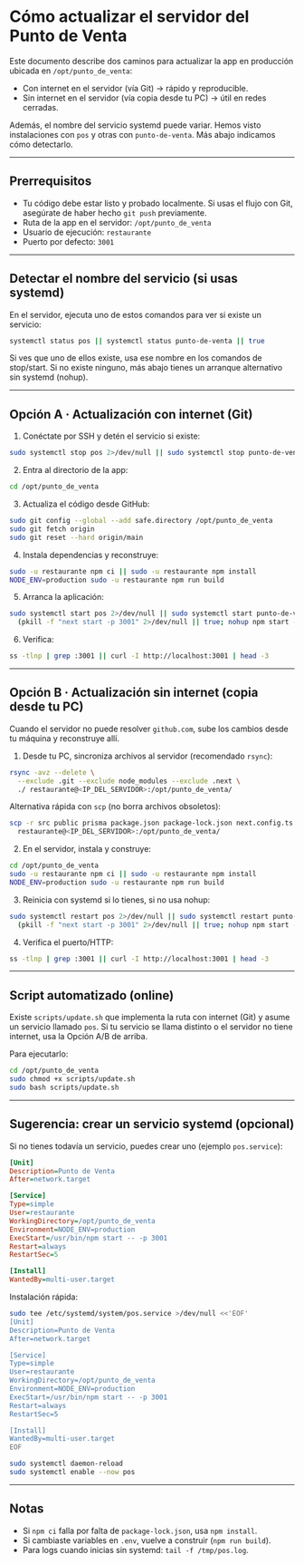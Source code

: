 # Cómo actualizar el servidor del Punto de Venta

Este documento describe dos caminos para actualizar la app en producción ubicada en `/opt/punto_de_venta`:

- Con internet en el servidor (vía Git) → rápido y reproducible.
- Sin internet en el servidor (vía copia desde tu PC) → útil en redes cerradas.

Además, el nombre del servicio systemd puede variar. Hemos visto instalaciones con `pos` y otras con `punto-de-venta`. Más abajo indicamos cómo detectarlo.

---

## Prerrequisitos

- Tu código debe estar listo y probado localmente. Si usas el flujo con Git, asegúrate de haber hecho `git push` previamente.
- Ruta de la app en el servidor: `/opt/punto_de_venta`
- Usuario de ejecución: `restaurante`
- Puerto por defecto: `3001`

---

## Detectar el nombre del servicio (si usas systemd)

En el servidor, ejecuta uno de estos comandos para ver si existe un servicio:

```bash
systemctl status pos || systemctl status punto-de-venta || true
```

Si ves que uno de ellos existe, usa ese nombre en los comandos de stop/start. Si no existe ninguno, más abajo tienes un arranque alternativo sin systemd (nohup).

---

## Opción A · Actualización con internet (Git)

1) Conéctate por SSH y detén el servicio si existe:

```bash
sudo systemctl stop pos 2>/dev/null || sudo systemctl stop punto-de-venta 2>/dev/null || true
```

2) Entra al directorio de la app:

```bash
cd /opt/punto_de_venta
```

3) Actualiza el código desde GitHub:

```bash
sudo git config --global --add safe.directory /opt/punto_de_venta
sudo git fetch origin
sudo git reset --hard origin/main
```

4) Instala dependencias y reconstruye:

```bash
sudo -u restaurante npm ci || sudo -u restaurante npm install
NODE_ENV=production sudo -u restaurante npm run build
```

5) Arranca la aplicación:

```bash
sudo systemctl start pos 2>/dev/null || sudo systemctl start punto-de-venta 2>/dev/null || \
  (pkill -f "next start -p 3001" 2>/dev/null || true; nohup npm start -- -p 3001 >/tmp/pos.log 2>&1 &)
```

6) Verifica:

```bash
ss -tlnp | grep :3001 || curl -I http://localhost:3001 | head -3
```

---

## Opción B · Actualización sin internet (copia desde tu PC)

Cuando el servidor no puede resolver `github.com`, sube los cambios desde tu máquina y reconstruye allí.

1) Desde tu PC, sincroniza archivos al servidor (recomendado `rsync`):

```bash
rsync -avz --delete \
  --exclude .git --exclude node_modules --exclude .next \
  ./ restaurante@<IP_DEL_SERVIDOR>:/opt/punto_de_venta/
```

Alternativa rápida con `scp` (no borra archivos obsoletos):

```bash
scp -r src public prisma package.json package-lock.json next.config.ts tsconfig.json \
  restaurante@<IP_DEL_SERVIDOR>:/opt/punto_de_venta/
```

2) En el servidor, instala y construye:

```bash
cd /opt/punto_de_venta
sudo -u restaurante npm ci || sudo -u restaurante npm install
NODE_ENV=production sudo -u restaurante npm run build
```

3) Reinicia con systemd si lo tienes, si no usa nohup:

```bash
sudo systemctl restart pos 2>/dev/null || sudo systemctl restart punto-de-venta 2>/dev/null || \
  (pkill -f "next start -p 3001" 2>/dev/null || true; nohup npm start -- -p 3001 >/tmp/pos.log 2>&1 &)
```

4) Verifica el puerto/HTTP:

```bash
ss -tlnp | grep :3001 || curl -I http://localhost:3001 | head -3
```

---

## Script automatizado (online)

Existe `scripts/update.sh` que implementa la ruta con internet (Git) y asume un servicio llamado `pos`. Si tu servicio se llama distinto o el servidor no tiene internet, usa la Opción A/B de arriba.

Para ejecutarlo:

```bash
cd /opt/punto_de_venta
sudo chmod +x scripts/update.sh
sudo bash scripts/update.sh
```

---

## Sugerencia: crear un servicio systemd (opcional)

Si no tienes todavía un servicio, puedes crear uno (ejemplo `pos.service`):

```ini
[Unit]
Description=Punto de Venta
After=network.target

[Service]
Type=simple
User=restaurante
WorkingDirectory=/opt/punto_de_venta
Environment=NODE_ENV=production
ExecStart=/usr/bin/npm start -- -p 3001
Restart=always
RestartSec=5

[Install]
WantedBy=multi-user.target
```

Instalación rápida:

```bash
sudo tee /etc/systemd/system/pos.service >/dev/null <<'EOF'
[Unit]
Description=Punto de Venta
After=network.target

[Service]
Type=simple
User=restaurante
WorkingDirectory=/opt/punto_de_venta
Environment=NODE_ENV=production
ExecStart=/usr/bin/npm start -- -p 3001
Restart=always
RestartSec=5

[Install]
WantedBy=multi-user.target
EOF

sudo systemctl daemon-reload
sudo systemctl enable --now pos
```

---

## Notas

- Si `npm ci` falla por falta de `package-lock.json`, usa `npm install`.
- Si cambiaste variables en `.env`, vuelve a construir (`npm run build`).
- Para logs cuando inicias sin systemd: `tail -f /tmp/pos.log`.

